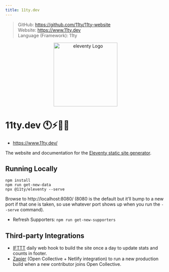 ```yaml
---
title: 11ty.dev
---
```


> GitHub: https://github.com/11ty/11ty-website <br/>
> Website: https://www.11ty.dev <br/>
> Language (Framework): 11ty

<p align="center"><img src="https://www.11ty.dev/img/logo-github.svg" width="200" height="200" alt="eleventy Logo"/></p>

# 11ty.dev 🕚⚡️🎈🐀

- https://www.11ty.dev/

The website and documentation for the [Eleventy static site generator](https://github.com/11ty/eleventy/).

## Running Locally

```
npm install
npm run get-new-data
npx @11ty/eleventy --serve
```

Browse to http://localhost:8080/ (8080 is the default but it’ll bump to a new port if that one is taken, so use whatever port shows up when you run the `--serve` command).

- Refresh Supporters: `npm run get-new-supporters`

## Third-party Integrations

- [IFTTT](https://ifttt.com/) daily web hook to build the site once a day to update stats and counts in footer.
- [Zapier](https://zapier.com/) (Open Collective + Netlify integration) to run a new production build when a new contributor joins Open Collective.